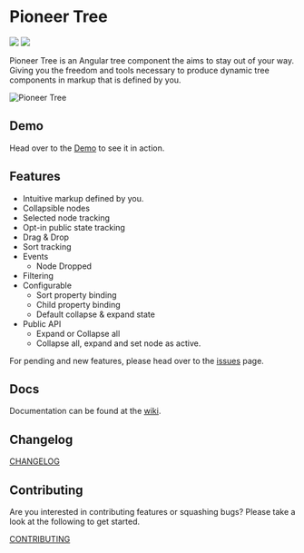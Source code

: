 Pioneer Tree 
=======================
[![](https://img.shields.io/npm/dt/@pioneer-code/pioneer-charts.svg)](https://www.npmjs.com/package/@pioneer-code/pioneer-charts)
[![](https://img.shields.io/npm/v/@pioneer-code/pioneer-charts.svg)](https://www.npmjs.com/package/@pioneer-code/pioneer-charts)

Pioneer Tree is an Angular tree component the aims to stay out of your way.  Giving you the freedom and tools necessary to produce dynamic tree components in markup that is defined by you.

![Pioneer Tree](https://github.com/PioneerCode/pioneer-blog/blob/master/src/Pioneer.Blog/wwwroot/blogs/pioneer-tree-an-angular-tree-component/demo.gif)

## Demo

Head over to the <a href="https://tree.pioneercode.com" target="_blank">Demo</a> to see it in action.

## Features

- Intuitive markup defined by you.
- Collapsible nodes
- Selected node tracking
- Opt-in public state tracking 
- Drag & Drop
- Sort tracking
- Events
  - Node Dropped
- Filtering
- Configurable 
  - Sort property binding
  - Child property binding
  - Default collapse & expand state
- Public API
  - Expand or Collapse all
  - Collapse all, expand and set node as active. 

For pending and new features, please head over to the [issues](https://github.com/PioneerCode/pioneer-tree/issues) page.

## Docs

Documentation can be found at the [wiki](https://github.com/PioneerCode/pioneer-tree/wiki).

## Changelog

<a href="CHANGELOG.md" target="_blank">CHANGELOG</a>

## Contributing

Are you interested in contributing features or squashing bugs? Please take a look at the following to get started.

<a href="CONTRIBUTING.md" target="_blank">CONTRIBUTING</a>
